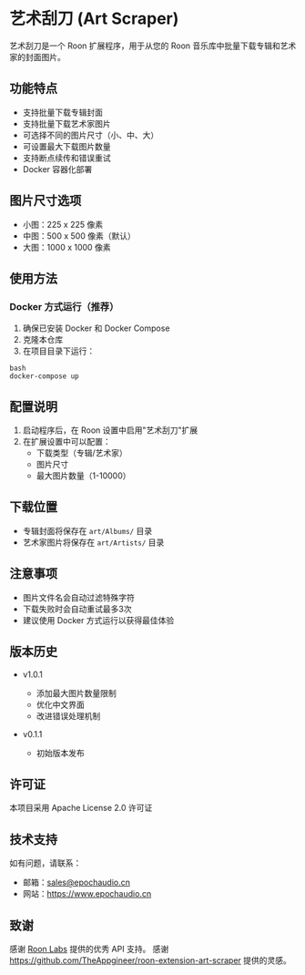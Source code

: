 # 艺术刮刀 (Art Scraper)

艺术刮刀是一个 Roon 扩展程序，用于从您的 Roon 音乐库中批量下载专辑和艺术家的封面图片。

## 功能特点

- 支持批量下载专辑封面
- 支持批量下载艺术家图片
- 可选择不同的图片尺寸（小、中、大）
- 可设置最大下载图片数量
- 支持断点续传和错误重试
- Docker 容器化部署

## 图片尺寸选项

- 小图：225 x 225 像素
- 中图：500 x 500 像素（默认）
- 大图：1000 x 1000 像素

## 使用方法

### Docker 方式运行（推荐）

1. 确保已安装 Docker 和 Docker Compose
2. 克隆本仓库
3. 在项目目录下运行：
```
bash
docker-compose up
```




## 配置说明

1. 启动程序后，在 Roon 设置中启用"艺术刮刀"扩展
2. 在扩展设置中可以配置：
   - 下载类型（专辑/艺术家）
   - 图片尺寸
   - 最大图片数量（1-10000）

## 下载位置

- 专辑封面将保存在 `art/Albums/` 目录
- 艺术家图片将保存在 `art/Artists/` 目录

## 注意事项

- 图片文件名会自动过滤特殊字符
- 下载失败时会自动重试最多3次
- 建议使用 Docker 方式运行以获得最佳体验

## 版本历史

- v1.0.1
  - 添加最大图片数量限制
  - 优化中文界面
  - 改进错误处理机制

- v0.1.1
  - 初始版本发布

## 许可证

本项目采用 Apache License 2.0 许可证

## 技术支持

如有问题，请联系：
- 邮箱：sales@epochaudio.cn
- 网站：https://www.epochaudio.cn

## 致谢

感谢 [Roon Labs](https://roonlabs.com/) 提供的优秀 API 支持。
感谢  https://github.com/TheAppgineer/roon-extension-art-scraper 提供的灵感。
